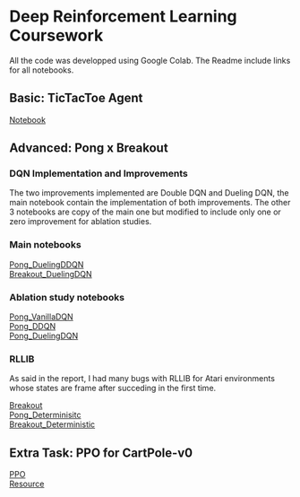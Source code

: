 # Deep Reinforcement Learning Coursework

All the code was developped using Google Colab. The Readme include links for all notebooks.

## Basic: TicTacToe Agent

[Notebook](https://colab.research.google.com/drive/1SdLeOYP0CYECWpo45YVsjurPzBA1j3sR#scrollTo=I9jQ8-KY28uP)

## Advanced: Pong x Breakout

### DQN Implementation and Improvements

The two improvements implemented are Double DQN and Dueling DQN, the main notebook contain the implementation of both improvements. The other 3 notebooks are copy of the main one but modified to include only one or zero improvement for ablation studies.

### Main notebooks

[Pong_DuelingDDQN](https://colab.research.google.com/drive/1KabSuK_YIPKQ6Fd-kiG6pt_xWFn9-898) <br />
[Breakout_DuelingDQN](https://colab.research.google.com/drive/1of6IMcNNDM_Z3a2_yqarv2VZtyXuuOM0)

### Ablation study notebooks

[Pong_VanillaDQN](https://colab.research.google.com/drive/1H5oXF9V53H0k_CntttsdEYjUszWjsUps) <br />
[Pong_DDQN](https://colab.research.google.com/drive/1J9AYuypKxLEXRAxBh-i5Sr9QnMnlQLRP) <br />
[Pong_DuelingDQN](https://colab.research.google.com/drive/1y8V09rim1f5xCnB11lkISXNnN4f58FC4)

### RLLIB

As said in the report, I had many bugs with RLLIB for Atari environments whose states are frame after succeding in the first time.

[Breakout](https://colab.research.google.com/drive/1BCS4rA5gevomP4xfDJb_-7nEqQqcHpP9) <br />
[Pong_Determinisitc](https://colab.research.google.com/drive/1gaJeqtOWRPslySPkvADFVeH0AouIcYuM#scrollTo=rKURd8_bwlu4) <br />
[Breakout_Deterministic](https://colab.research.google.com/drive/1Mhz0VVJdVnRC-b_qlSOGDznUwq5jPmJQ#scrollTo=WChlYLblwe-0)

## Extra Task: PPO for CartPole-v0

[PPO](https://colab.research.google.com/drive/1omU_pdV5P7GGVis_cTkfyUPbgYBM5VFZ#scrollTo=hgmUDEIL34KG) <br />
[Resource](https://www.youtube.com/watch?v=HR8kQMTO8bk)
